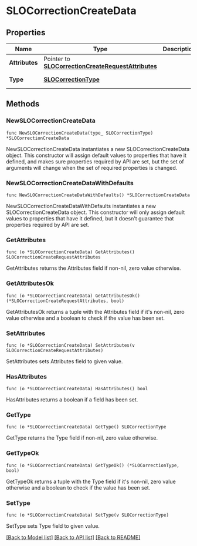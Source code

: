 # SLOCorrectionCreateData

## Properties

| Name           | Type                                                                                           | Description | Notes                                     |
| -------------- | ---------------------------------------------------------------------------------------------- | ----------- | ----------------------------------------- |
| **Attributes** | Pointer to [**SLOCorrectionCreateRequestAttributes**](SLOCorrectionCreateRequestAttributes.md) |             | [optional]                                |
| **Type**       | [**SLOCorrectionType**](SLOCorrectionType.md)                                                  |             | [default to SLOCORRECTIONTYPE_CORRECTION] |

## Methods

### NewSLOCorrectionCreateData

`func NewSLOCorrectionCreateData(type_ SLOCorrectionType) *SLOCorrectionCreateData`

NewSLOCorrectionCreateData instantiates a new SLOCorrectionCreateData object.
This constructor will assign default values to properties that have it defined,
and makes sure properties required by API are set, but the set of arguments
will change when the set of required properties is changed.

### NewSLOCorrectionCreateDataWithDefaults

`func NewSLOCorrectionCreateDataWithDefaults() *SLOCorrectionCreateData`

NewSLOCorrectionCreateDataWithDefaults instantiates a new SLOCorrectionCreateData object.
This constructor will only assign default values to properties that have it defined,
but it doesn't guarantee that properties required by API are set.

### GetAttributes

`func (o *SLOCorrectionCreateData) GetAttributes() SLOCorrectionCreateRequestAttributes`

GetAttributes returns the Attributes field if non-nil, zero value otherwise.

### GetAttributesOk

`func (o *SLOCorrectionCreateData) GetAttributesOk() (*SLOCorrectionCreateRequestAttributes, bool)`

GetAttributesOk returns a tuple with the Attributes field if it's non-nil, zero value otherwise
and a boolean to check if the value has been set.

### SetAttributes

`func (o *SLOCorrectionCreateData) SetAttributes(v SLOCorrectionCreateRequestAttributes)`

SetAttributes sets Attributes field to given value.

### HasAttributes

`func (o *SLOCorrectionCreateData) HasAttributes() bool`

HasAttributes returns a boolean if a field has been set.

### GetType

`func (o *SLOCorrectionCreateData) GetType() SLOCorrectionType`

GetType returns the Type field if non-nil, zero value otherwise.

### GetTypeOk

`func (o *SLOCorrectionCreateData) GetTypeOk() (*SLOCorrectionType, bool)`

GetTypeOk returns a tuple with the Type field if it's non-nil, zero value otherwise
and a boolean to check if the value has been set.

### SetType

`func (o *SLOCorrectionCreateData) SetType(v SLOCorrectionType)`

SetType sets Type field to given value.

[[Back to Model list]](../README.md#documentation-for-models) [[Back to API list]](../README.md#documentation-for-api-endpoints) [[Back to README]](../README.md)
